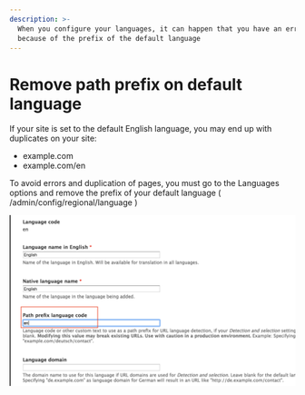 ```yaml
---
description: >-
  When you configure your languages, it can happen that you have an error
  because of the prefix of the default language
---
```


# Remove path prefix on default language

If your site is set to the default English language, you may end up with duplicates on your site:

* example.com
* example.com/en

To avoid errors and duplication of pages, you must go to the Languages options and remove the prefix of your default language \( /admin/config/regional/language \)

![Remove Path prefix language code](../.gitbook/assets/remove_prefix.png)

